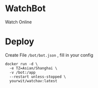 # WatchBot
Watch Online

# Deploy
Create File `/bot/bot.json` , fill in your config

```
docker run -d \
  -e TZ=Asian/Shanghai \
  -v /bot:/app
  --restart unless-stopped \
  yourwit/watchav:latest
```
